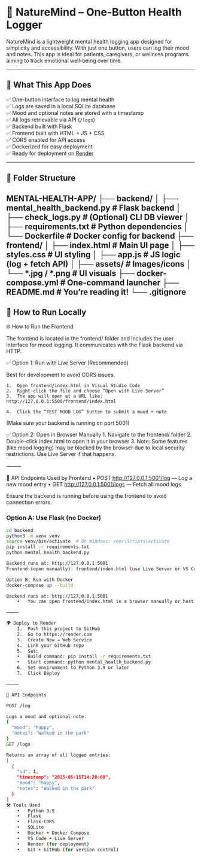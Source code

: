 # 🌿 NatureMind – One-Button Health Logger

NatureMind is a lightweight mental health logging app designed for simplicity and accessibility. With just one button, users can log their mood and notes. This app is ideal for patients, caregivers, or wellness programs aiming to track emotional well-being over time.

---

## 🧠 What This App Does

✅ One-button interface to log mental health  
✅ Logs are saved in a local SQLite database  
✅ Mood and optional notes are stored with a timestamp  
✅ All logs retrievable via API (`/logs`)  
✅ Backend built with Flask  
✅ Frontend built with HTML + JS + CSS  
✅ CORS enabled for API access  
✅ Dockerized for easy deployment  
✅ Ready for deployment on [Render](https://render.com)

---

## 📁 Folder Structure
MENTAL-HEALTH-APP/
├── backend/
│   ├── mental_health_backend.py     # Flask backend
│   ├── check_logs.py                # (Optional) CLI DB viewer
│   ├── requirements.txt             # Python dependencies
│   └── Dockerfile                   # Docker config for backend
├── frontend/
│   ├── index.html                   # Main UI page
│   ├── styles.css                   # UI styling
│   ├── app.js                       # JS logic (log + fetch API)
│   ├── assets/                      # Images/icons
│   └── *.jpg / *.png                # UI visuals
├── docker-compose.yml              # One-command launcher
├── README.md                       # You’re reading it!
└── .gitignore
---

## 🚀 How to Run Locally

🌐 How to Run the Frontend

The frontend is located in the frontend/ folder and includes the user interface for mood logging. It communicates with the Flask backend via HTTP.

✅ Option 1: Run with Live Server (Recommended)

Best for development to avoid CORS issues.

	1.	Open frontend/index.html in Visual Studio Code
	2.	Right-click the file and choose “Open with Live Server”
	3.	The app will open at a URL like:
    http://127.0.0.1:5500/frontend/index.html
    
	4.	Click the “TEST MOOD LOG” button to submit a mood + note
(Make sure your backend is running on port 5001)

✅ Option 2: Open in Browser Manually
	1.	Navigate to the frontend/ folder
	2.	Double-click index.html to open it in your browser
	3.	Note: Some features (like mood logging) may be blocked by the browser due to local security restrictions. Use Live Server if that happens.

⸻

📡 API Endpoints Used by Frontend
	•	POST http://127.0.0.1:5001/log — Log a new mood entry
	•	GET http://127.0.0.1:5001/logs — Fetch all mood logs

Ensure the backend is running before using the frontend to avoid connection errors.
### Option A: Use Flask (no Docker)

```bash
cd backend
python3 -m venv venv
source venv/bin/activate  # On Windows: venv\Scripts\activate
pip install -r requirements.txt
python mental_health_backend.py

Backend runs at: http://127.0.0.1:5001
Frontend (open manually): frontend/index.html (use Live Server or VS Code plugin)

Option B: Run with Docker
docker-compose up --build

Backend runs at: http://127.0.0.1:5001
	•	You can open frontend/index.html in a browser manually or host it via Vercel/Netlify

⸻

🌍 Deploy to Render
	1.	Push this project to GitHub
	2.	Go to https://render.com
	3.	Create New → Web Service
	4.	Link your GitHub repo
	5.	Set:
	•	Build command: pip install -r requirements.txt
	•	Start command: python mental_health_backend.py
	6.	Set environment to Python 3.9 or later
	7.	Click Deploy

⸻

🔌 API Endpoints

POST /log

Logs a mood and optional note.
{
  "mood": "happy",
  "notes": "Walked in the park"
}
GET /logs

Returns an array of all logged entries:
[
  {
    "id": 1,
    "timestamp": "2025-05-15T14:20:00",
    "mood": "happy",
    "notes": "Walked in the park"
  }
]
🛠️ Tools Used
	•	Python 3.9
	•	Flask
	•	Flask-CORS
	•	SQLite
	•	Docker + Docker Compose
	•	VS Code + Live Server
	•	Render (for deployment)
	•	Git + GitHub (for version control)
